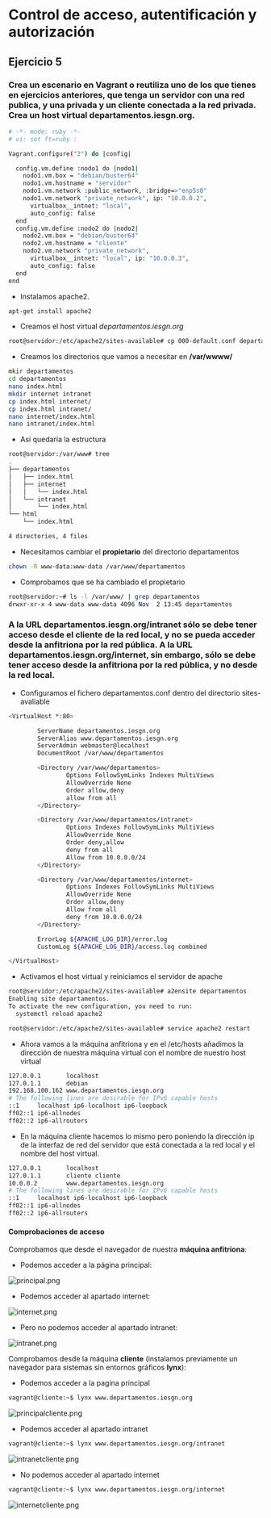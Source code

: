 # Control de acceso, autentificación y autorización

## Ejercicio 5

### Crea un escenario en Vagrant o reutiliza uno de los que tienes en ejercicios anteriores, que tenga un servidor con una red publica, y una privada y un cliente conectada a la red privada. Crea un host virtual departamentos.iesgn.org.

```sh
# -*- mode: ruby -*-
# vi: set ft=ruby :

Vagrant.configure("2") do |config|

  config.vm.define :nodo1 do |nodo1|
    nodo1.vm.box = "debian/buster64"
    nodo1.vm.hostname = "servidor"
    nodo1.vm.network :public_network, :bridge=>"enp5s0"
    nodo1.vm.network "private_network", ip: "10.0.0.2",
      virtualbox__intnet: "local",
      auto_config: false
  end
  config.vm.define :nodo2 do |nodo2|
    nodo2.vm.box = "debian/buster64"
    nodo2.vm.hostname = "cliente"
    nodo2.vm.network "private_network",
      virtualbox__intnet: "local", ip: "10.0.0.3",
      auto_config: false
  end
end
```

* Instalamos apache2.

```sh
apt-get install apache2
```

* Creamos el host virtual *departamentos.iesgn.org*

```sh
root@servidor:/etc/apache2/sites-available# cp 000-default.conf departamentos.conf

```

* Creamos los directorios que vamos a necesitar en **/var/wwww/**

```sh
mkir departamentos
cd departamentos
nano index.html
mkdir internet intranet
cp index.html internet/
cp index.html intranet/
nano internet/index.html 
nano intranet/index.html 
```

* Así quedaría la estructura

```sh
root@servidor:/var/www# tree
.
├── departamentos
│   ├── index.html
│   ├── internet
│   │   └── index.html
│   └── intranet
│       └── index.html
└── html
    └── index.html

4 directories, 4 files
```

* Necesitamos cambiar el **propietario** del directorio departamentos

```sh
chown -R www-data:www-data /var/www/departamentos
```

* Comprobamos que se ha cambiado el propietario 

```sh
root@servidor:~# ls -l /var/www/ | grep departamentos
drwxr-xr-x 4 www-data www-data 4096 Nov  2 13:45 departamentos

```

### A la URL departamentos.iesgn.org/intranet sólo se debe tener acceso desde el cliente de la red local, y no se pueda acceder desde la anfitriona por la red pública. A la URL departamentos.iesgn.org/internet, sin embargo, sólo se debe tener acceso desde la anfitriona por la red pública, y no desde la red local.

* Configuramos el fichero departamentos.conf dentro del directorio sites-avaliable

```sh
<VirtualHost *:80>

        ServerName departamentos.iesgn.org
        ServerAlias www.departamentos.iesgn.org
        ServerAdmin webmaster@localhost
        DocumentRoot /var/www/departamentos

        <Directory /var/www/departamentos>
                Options FollowSymLinks Indexes MultiViews
                AllowOverride None
                Order allow,deny
                allow from all
        </Directory>

        <Directory /var/www/departamentos/intranet>
                Options Indexes FollowSymLinks MultiViews
                AllowOverride None
                Order deny,allow
                deny from all  
                Allow from 10.0.0.0/24
        </Directory>

        <Directory /var/www/departamentos/internet>
                Options Indexes FollowSymLinks MultiViews
                AllowOverride None
                Order allow,deny
                Allow from all
                deny from 10.0.0.0/24
        </Directory>

        ErrorLog ${APACHE_LOG_DIR}/error.log
        CustomLog ${APACHE_LOG_DIR}/access.log combined

</VirtualHost>

```

* Activamos el host virtual y reiniciamos el servidor de apache

```sh
root@servidor:/etc/apache2/sites-available# a2ensite departamentos
Enabling site departamentos.
To activate the new configuration, you need to run:
  systemctl reload apache2

root@servidor:/etc/apache2/sites-available# service apache2 restart

```

* Ahora vamos a la máquina anfitriona y en el /etc/hosts añadimos la dirección de nuestra máquina virtual con el nombre de nuestro host virtual

```sh
127.0.0.1       localhost
127.0.1.1       debian
192.168.100.162 www.departamentos.iesgn.org
# The following lines are desirable for IPv6 capable hosts
::1     localhost ip6-localhost ip6-loopback
ff02::1 ip6-allnodes
ff02::2 ip6-allrouters

```

* En la máquina cliente hacemos lo mismo pero poniendo la dirección ip de la interfaz de red  del servidor que está conectada a la red local y el nombre del host virtual. 

```sh
127.0.0.1       localhost
127.0.1.1       cliente cliente
10.0.0.2        www.departamentos.iesgn.org
# The following lines are desirable for IPv6 capable hosts
::1     localhost ip6-localhost ip6-loopback
ff02::1 ip6-allnodes
ff02::2 ip6-allrouters

```
#### Comprobaciones de acceso

Comprobamos que desde el navegador de nuestra **máquina anfitriona**:

* Podemos acceder a la página principal:

![principal.png]()

* Podemos acceder al apartado internet:

![internet.png]()

* Pero no podemos acceder al apartado intranet:

![intranet.png]()

Comprobamos desde la máquina **cliente** (instalamos previamente un navegador para sistemas sin entornos gráficos **lynx**):

* Podemos acceder a la pagina principal

```sh
vagrant@cliente:~$ lynx www.departamentos.iesgn.org
```

![principalcliente.png]()

* Podemos acceder al apartado intranet

```sh
vagrant@cliente:~$ lynx www.departamentos.iesgn.org/intranet
```

![intranetcliente.png]()

* No podemos acceder al apartado internet

```sh
vagrant@cliente:~$ lynx www.departamentos.iesgn.org/internet
```

![internetcliente.png]()
